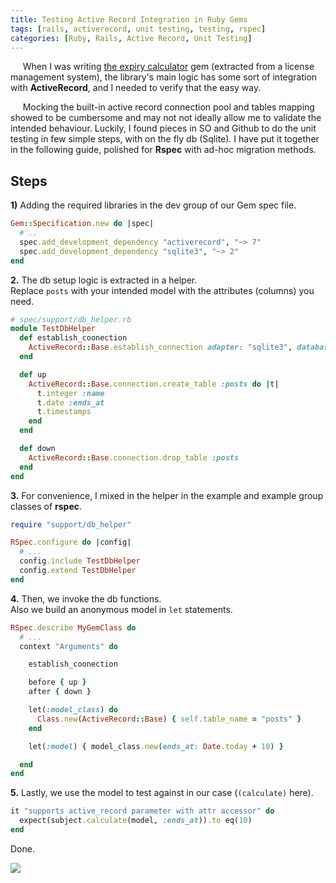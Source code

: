 ```yaml
---
title: Testing Active Record Integration in Ruby Gems
tags: [rails, activerecord, unit testing, testing, rspec]
categories: [Ruby, Rails, Active Record, Unit Testing]
---
```



&nbsp;&nbsp;&nbsp;&nbsp;&nbsp;When I was writing [the expiry calculator](https://github.com/abarrak/expiry_calculator) gem (extracted from a license management system), the library's main logic has some sort of integration with **ActiveRecord**, and I needed to verify that the easy way.

&nbsp;&nbsp;&nbsp;&nbsp;&nbsp;Mocking the built-in active record connection pool and tables mapping showed to be cumbersome and may not not ideally allow me to validate the intended behaviour. Luckily, I found pieces in SO and Github to do the unit testing in few simple steps, with on the fly db (Sqlite). I have put it together in the following guide, polished for **Rspec** with ad-hoc migration methods.

<!-- post-excerpt -->

## Steps

**1)** Adding the required libraries in the dev group of our Gem spec file.

```ruby
Gem::Specification.new do |spec|
  # ..
  spec.add_development_dependency "activerecord", "~> 7"
  spec.add_development_dependency "sqlite3", "~> 2"
end
```

**2.** The db setup logic is extracted in a helper.<br>
   Replace `posts` with your intended model with the attributes (columns) you need.

```ruby
# spec/support/db_helper.rb
module TestDbHelper
  def establish_coonection
    ActiveRecord::Base.establish_connection adapter: "sqlite3", database: ":memory:"
  end

  def up
    ActiveRecord::Base.connection.create_table :posts do |t|
      t.integer :name
      t.date :ends_at
      t.timestamps
    end
  end

  def down
    ActiveRecord::Base.connection.drop_table :posts
  end
end
```

**3.** For convenience, I mixed in the helper in the example and example group classes of **rspec**.

```ruby
require "support/db_helper"

RSpec.configure do |config|
  # ...
  config.include TestDbHelper
  config.extend TestDbHelper
end
```

**4.** Then, we invoke the db functions.<br>
   Also we build an anonymous model in `let` statements.

```ruby
RSpec.describe MyGemClass do
  # ...
  context "Arguments" do

    establish_coonection

    before { up }
    after { down }

    let(:model_class) do
      Class.new(ActiveRecord::Base) { self.table_name = "posts" }
    end

    let(:model) { model_class.new(ends_at: Date.today + 10) }

  end
end
```

**5.** Lastly, we use the model to test against in our case (`(calculate)` here).

```ruby
it "supports active_record parameter with attr accessor" do
  expect(subject.calculate(model, :ends_at)).to eq(10)
end
```

Done.

<img src="{{ site.baseurl_root }}/public/images/respec-test-ar-models-in-gems.png" class="post-image resize-lg center-image">
